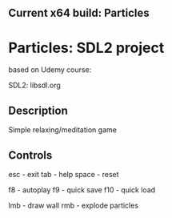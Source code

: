 ## Current x64 build: Particles

# Particles: SDL2 project

based on Udemy course: 

SDL2: libsdl.org

## Description

Simple relaxing/meditation game

## Controls

esc - exit
tab - help
space - reset

f8  - autoplay
f9  - quick save
f10 - quick load

lmb - draw wall
rmb - explode particles